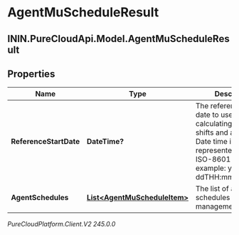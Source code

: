 # AgentMuScheduleResult

## ININ.PureCloudApi.Model.AgentMuScheduleResult

## Properties

|Name | Type | Description | Notes|
|------------ | ------------- | ------------- | -------------|
| **ReferenceStartDate** | **DateTime?** | The reference start date to use when calculating offsets for shifts and activities. Date time is represented as an ISO-8601 string. For example: yyyy-MM-ddTHH:mm:ss[.mmm]Z | |
| **AgentSchedules** | [**List&lt;AgentMuScheduleItem&gt;**](AgentMuScheduleItem) | The list of agent schedules for the management unit | |



_PureCloudPlatform.Client.V2 245.0.0_
